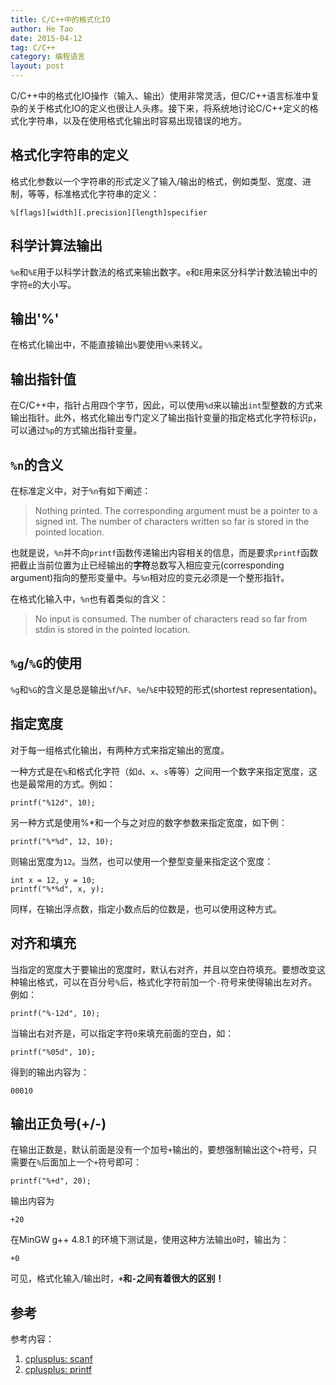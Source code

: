 ```yaml
---
title: C/C++中的格式化IO
author: He Tao
date: 2015-04-12
tag: C/C++
category: 编程语言
layout: post
---
```


C/C++中的格式化IO操作（输入、输出）使用非常灵活，但C/C++语言标准中复杂的关于格式化IO的定义也很让人头疼。接下来，将系统地讨论C/C++定义的格式化字符串，以及在使用格式化输出时容易出现错误的地方。

格式化字符串的定义
------------------

格式化参数以一个字符串的形式定义了输入/输出的格式，例如类型、宽度、进制，等等，标准格式化字符串的定义：

    %[flags][width][.precision][length]specifier

<!--more-->

科学计算法输出
---------------

`%e`和`%E`用于以科学计数法的格式来输出数字。`e`和`E`用来区分科学计数法输出中的字符`e`的大小写。

输出'%'
--------

在格式化输出中，不能直接输出`%`要使用`%%`来转义。

输出指针值
----------

在C/C++中，指针占用四个字节，因此，可以使用`%d`来以输出`int`型整数的方式来输出指针。此外，格式化输出专门定义了输出指针变量的指定格式化字符标识`p`，可以通过`%p`的方式输出指针变量。

`%n`的含义
----------

在标准定义中，对于`%n`有如下阐述：

> Nothing printed.
> The corresponding argument must be a pointer to a signed int.
> The number of characters written so far is stored in the pointed location.

也就是说，`%n`并不向`printf`函数传递输出内容相关的信息，而是要求`printf`函数把截止当前位置为止已经输出的**字符**总数写入相应变元(corresponding argument)指向的整形变量中。与`%n`相对应的变元必须是一个整形指针。

在格式化输入中，`%n`也有着类似的含义：

> No input is consumed.
> The number of characters read so far from stdin is stored in the pointed location.

`%g`/`%G`的使用
----------------

`%g`和`%G`的含义是总是输出`%f`/`%F`、`%e`/`%E`中较短的形式(shortest representation)。

指定宽度
---------

对于每一组格式化输出，有两种方式来指定输出的宽度。

一种方式是在`%`和格式化字符（如`d`、`x`、`s`等等）之间用一个数字来指定宽度，这也是最常用的方式。例如：

    printf("%12d", 10);

另一种方式是使用%*和一个与之对应的数字参数来指定宽度，如下例：

    printf("%*%d", 12, 10);

则输出宽度为`12`。当然，也可以使用一个整型变量来指定这个宽度：

    int x = 12, y = 10;
    printf("%*%d", x, y);

同样，在输出浮点数，指定小数点后的位数是，也可以使用这种方式。

对齐和填充
----------

当指定的宽度大于要输出的宽度时，默认右对齐，并且以空白符填充。要想改变这种输出格式，可以在百分号`%`后，格式化字符前加一个`-`符号来使得输出左对齐。例如：

    printf("%-12d", 10);

当输出右对齐是，可以指定字符`0`来填充前面的空白，如：

    printf("%05d", 10);

得到的输出内容为：

    00010

输出正负号(+/-)
----------------

在输出正数是，默认前面是没有一个加号`+`输出的，要想强制输出这个`+`符号，只需要在`%`后面加上一个`+`符号即可：

    printf("%+d", 20);

输出内容为

    +20

在MinGW g++ 4.8.1 的环境下测试是，使用这种方法输出`0`时，输出为：

    +0

可见，格式化输入/输出时，**`+`和`-`之间有着很大的区别！**

参考
----

参考内容：

1. [cplusplus: scanf](http://www.cplusplus.com/reference/cstdio/scanf/)
2. [cplusplus: printf](http://www.cplusplus.com/reference/cstdio/printf/)








